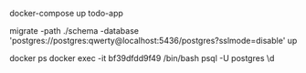 docker-compose up todo-app

migrate -path ./schema -database 'postgres://postgres:qwerty@localhost:5436/postgres?sslmode=disable' up

docker ps
docker exec -it bf39dfdd9f49 /bin/bash
psql -U postgres
\d